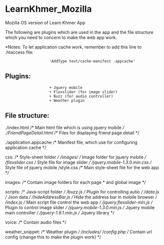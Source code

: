 LearnKhmer_Mozilla
==================

Mozilla OS version of Learn Khmer App

The following are plugins which are used in the app and the file structure which you need to concern to make 
the web app work.

*Notes: To let application cache work, remember to add this line to .htaccess file: 

                        'AddType text/cache-manifest .appcache'

Plugins: 
--------

                        + Jquery mobile
                        + Flexslider (for image slider)
                        + Buzz (for audio controller)
                        + Weather plugin

File structure:
---------------

./index.html                            /* Main html file which is using jquery mobile */
./FriendPageDetail*.html                /* Files for displaying friend page detail */

./application.appcache                  /* Manifest file, which use for configuring 
                                            application cache */

css:                                            /* Style-sheet folder */
        /images/                                                        /* Image folder for jquery mobile */
        /flexslider.css                                                /* Style file for image slider */
        /jquery.mobile-1.3.0.min.css                /* Style file of jquery mobile
        /style.css                                                        /* Main style-sheet file for the web app */
        
images:                                                                        /* Contain image folders for each page
                                                                                *        and global image 
                                                                                */

scripts:                                                                /* Java-script folder */
        /buzz.js                                                        /* Plugin for controlling autio */
        /data.js                                                        /* Json data */
        /hideAddressBar.js                                        /* Hide the address bar in mobile browser */
        /index.js                                                        /* Main script file control the web app */
        /jquery.flexslider-min.js                        /* Plugin to control image slider */
        /jquery.mobile-1.3.0.min.js                        /* Jquery mobile main controller */
        /jquery-1.9.1.min.js                                /* Jquery library */

voice:                                                                        /* Contain audio files */

weather_snippet:                                                /* Weather plugin */
        /includes/
                /config.php                                                /* Contain url config (change this to make 
                the plugin work) */
                
                
                


